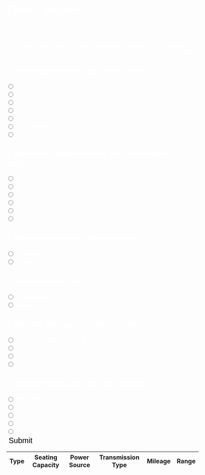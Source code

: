 <meta name="viewport" content="width=device-width, initial-scale=1.0">
<h1> Specs Search </h1>

<p>Answer these questions with the specifications you want for your dream car!</p>
<p>These are some of the questions that users will be prompted to answer. They will help the program narrow down the cars that are a best fit for them</p>


<html>
    <h3> 1. What type of car do you wish to buy? </h3>
        <input type="radio" id="html" name="carType" value="Sedan">
        <label for="Sedan">Sedan</label><br>
        <input type="radio" id="html" name="carType" value="SUV">
        <label for="SUV">SUV</label><br>
        <input type="radio" id="html" name="carType" value="Pickup Truck">
        <label for="Pickup Truck">Pickup Truck</label><br>
        <input type="radio" id="html" name="carType" value="Sports Car">
        <label for="Sports Car">Sports Car</label><br>
        <input type="radio" id="html" name="carType" value="Van">
        <label for="Van">Van</label><br>
        <input type="radio" id="html" name="carType" value="Convertible">
        <label for="Convertible">Convertible</label><br>
        <input type="radio" id="html" name="carType" value="Coupe">
        <label for="Coupe">Coupe</label><br>
    <h3> 2. How many people should your car be able to seat?</h3>
        <input type="radio" id="html" name="seatNumber" value="2">
        <label for="2">2</label><br>
        <input type="radio" id="html" name="seatNumber" value="5">
        <label for="5">5</label><br>
        <input type="radio" id="html" name="seatNumber" value="7">
        <label for="7">7</label><br>
        <input type="radio" id="html" name="seatNumber" value="8">
        <label for="8">8</label><br>
        <input type="radio" id="html" name="seatNumber" value="10">
        <label for="10">10</label><br>
        <input type="radio" id="html" name="seatNumber" value="15">
        <label for="15">15</label><br>
    <h3> 3. What power source do you prefer?</h3>
        <input type="radio" id="html" name="powerSource" value="Gasoline">
        <label for="Gasoline">Gasoline</label><br>
        <input type="radio" id="html" name="powerSource" value="Electric">
        <label for="Electric">Electric</label><br>
    <h3> 4. Transmission Type?</h3>
        <input type="radio" id="html" name="transmission" value="Automatic">
        <label for="Automatic">Automatic</label><br>
        <input type="radio" id="html" name="transmission" value="Manual">
        <label for="Manual">Manual</label><br>
    <h3> 5. Desired Mileage (in miles per gallon)</h3>
        <input type="radio" id="html" name="mileage" value="Non-Gasoline">
        <label for="Non-Gasoline">Non-Gasoline (select if you want an electric car)</label><br>
        <input type="radio" id="html" name="mileage" value="a">
        <label for="a">10-20 MPG</label><br>
        <input type="radio" id="html" name="mileage" value="b">
        <label for="b">21-30 MPG</label><br>
        <input type="radio" id="html" name="mileage" value="c">
        <label for="c">31-40 MPG</label><br>
    <h3> 6. Desired Range (in miles per charge)</h3>
        <input type="radio" id="html" name="mileage" value="Non-Electric">
        <label for="Non-Electric">Non-Electric (select if you want a gasoline car)</label><br>
        <input type="radio" id="html" name="mileage" value="1">
        <label for="1">200-250 Miles</label><br>
        <input type="radio" id="html" name="mileage" value="2">
        <label for="2">251-300 Miles</label><br>
        <input type="radio" id="html" name="mileage" value="3">
        <label for="3">301-350 Miles</label><br>
        <input type="radio" id="html" name="mileage" value="4">
        <label for="4">351-400 Miles</label><br>
    <button class="testbutton">Submit</button>
    <table class="table-latitude">
                <thead>
                    <tr>
                        <th>Type</th>
                        <th>Seating Capacity</th> 
                        <th>Power Source</th>
                        <th>Transmission Type</th>
                        <th>Mileage</th>
                        <th>Range</th>
                    </tr>
                    </thead>
                     <tbody id="result">
                    </tbody>
                </table>
</html>

<script>
    const btnSearch = document.getElementById("search_button");
    const resultContainer = document.getElementById("result");
    const type_answer = document.getElementById("type"); // modify all stuff below
    const color_filter = document.getElementById("color");
    const type_filter = document.getElementById("type");
    const powersource_filter = document.getElementById("powersource");
    const pricerange_filter = document.getElementById("pricerange");

    let all_carspecs;
    getAllCarSpecs();

    btnSearch.addEventListener('click', (event) => {
          console.log("Search Clicked!");
          clearTable();
          
          var car_brand_value = brand_filter.value;
          var car_color_value = color_filter.value; 
          var car_type_value = type_filter.value; //sets variable to the value of the filter that the user selects
          var car_powersource_value = powersource_filter.value;
          var car_pricerange_value = pricerange_filter.value; 

          var car_list = getCarSpecs(car_brand_value, car_color_value, car_type_value, car_powersource_value, car_pricerange_value); //setting car_list to the result gotten in the function getCarResults

          if (car_list.length === 0) {
            alert('No Cars Found')
            return
          }

          console.log("Filtered car specs retrieved!");
          console.log(car_list);
          console.log("Creating table!");

          for (const car of car_list) {
            console.log(car);

            const tr = document.createElement("tr");
        
            const name_ele = document.createElement("td");
            name_ele.innerHTML = car.name;

            const type_ele = document.createElement("td");
            type_ele.innerHTML = car.type;

            const seatingCapacity_ele = document.createElement("td");
            seatingCapacity_ele.innerHTML = car.seatingCapacity;

            const powerSource_ele = document.createElement("td");
            powerSource_ele.innerHTML = car.powerSource;

            const transmission_ele = document.createElement("td");
            //put if statement here later
            transmission_ele.innerHTML = car.transmission;

            const mileage_ele = document.createElement("td");
            mileage_ele.innerHTML = car.mileage;

            const range_ele = document.createElement("td");
            //put if statement here later
            range_ele.innerHTML = car.range;

            // this builds ALL td's (cells) into tr element
            tr.appendChild(name_ele);
            tr.appendChild(type_ele);
            tr.appendChild(seatingCapacity_ele);
            tr.appendChild(powerSource_ele);
            tr.appendChild(transmission_ele);
            tr.appendChild(mileage_ele);
            tr.appendChild(range_ele);

            resultContainer.appendChild(tr);
          }
    });

    function clearTable() {
        var tableRows = resultContainer.getElementsByTagName('tr');
        var rowCount = tableRows.length;

        for (var x=rowCount-1; x>=0; x--) {
            resultContainer.removeChild(tableRows[x]);
        }
    }

    function getAllCarSpecs() {
        fetch('http://127.0.0.1:8086/api/carspec/').then(function(response) { // make a new api and a new path in backend carspec.api
                return response.json();
            }).then(function(data) {
                console.log(data);
                all_carspecs = data;
            }).catch(function(err) {
                console.log(err);
            });
    }

    function getCarSpecs(name, type, seatingCapacity, powerSource, transmission, mileage, range) {
        var result = [];
        for (const car of all_carspecs){
              console.log(car);

            if ((car["name"] === name || !name) &&
                (car["type"] === type || !type) &&
                (car["seatingCapacity"] === seatingCapacity || !seatingCapacity) &&  
                (car["powerSource"] === powerSource || !powerSource)) &&
                (car["transmission"] === transmission || !transmission) && 
                (car["mileage"] === mileage || !mileage) && 
                (car["range"] === range || !range) {
                result.push(car);
            }

        }

        return result;
    }
</script>

<style>
    .testbutton {
        background-color: white;
        border-radius: 8px;
        color: black;
        border: none;
        margin: 0;
        font-family: "Kanit", sans-serif;
        font-size: 20px;

    }

    .testbutton:hover {
        color: rgb(4, 4, 43);
    }

    label {
        font-family: "Kanit", sans-serif;
        font-size: 18px;
        color: white;
    }

    h3 {
        font-family: "Kanit", sans-serif;
        font-size: 20px;
        color: white;
    }

    h1 {
        font-family: "Kanit", sans-serif;
        font-size: 30px;
        color: white;
    }

    p {
        font-family: "Kanit", sans-serif;
        font-size: 15px;
        color: white;
    }
</style>
